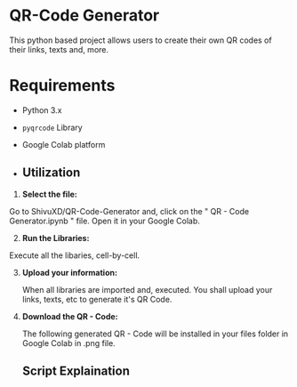 # QR-Code Generator

This python based project allows users to create their own QR codes of their links, texts and, more. 

# Requirements

- Python 3.x
- `pyqrcode` Library
- Google Colab platform

- ## Utilization

1. **Select the file:**
 
 Go to ShivuXD/QR-Code-Generator and, click on the " QR - Code Generator.ipynb " file. Open it in your Google Colab.

2. **Run the Libraries:**
 
 Execute all the libaries, cell-by-cell.

3. **Upload your information:**

   When all libraries are imported and, executed. You shall upload your links, texts, etc to generate it's QR Code.

5. **Download the QR - Code:**

   The following generated QR - Code will be installed in your files folder in Google Colab in .png file.


   ## Script Explaination


